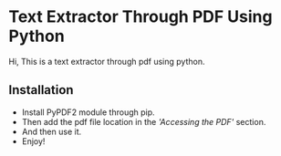 # Text Extractor Through PDF Using Python

Hi, This is a text extractor through pdf using python.

## Installation

- Install PyPDF2 module through pip.
- Then add the pdf file location in the _'Accessing the PDF'_ section.
- And then use it.
- Enjoy!

